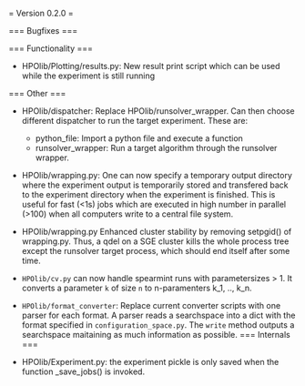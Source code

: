 = Version 0.2.0 =

=== Bugfixes ===

=== Functionality ===

* HPOlib/Plotting/results.py: New result print script which can be used while the experiment is still running

=== Other ===

* HPOlib/dispatcher: Replace HPOlib/runsolver_wrapper. Can then choose different dispatcher to run the target experiment. These are:
    * python_file: Import a python file and execute a function
    * runsolver_wrapper: Run a target algorithm through the runsolver wrapper.
* HPOlib/wrapping.py: One can now specify a temporary output directory where the experiment output is temporarily stored and 
    transfered back to the experiment directory when the experiment is finished. This is useful for fast (<1s) jobs which are executed
    in high number in parallel (>100) when all computers write to a central file system.
* HPOlib/wrapping.py Enhanced cluster stability by removing setpgid() of wrapping.py.
    Thus, a qdel on a SGE cluster kills the whole process tree except the
    runsolver target process, which should end itself after some time.
* `HPOlib/cv.py` can now handle spearmint runs with parametersizes > 1. It converts a parameter `k` of size `n` to n-paramenters k_1, .., k_n.
* `HPOlib/format_converter`: Replace current converter scripts with one parser for each format. A parser reads a searchspace into a dict with the format specified in `configuration_space.py`. The `write` method outputs a searchspace maitaining as much information as possible.
=== Internals ===

* HPOlib/Experiment.py: the experiment pickle is only saved when the function _save_jobs() is invoked.
